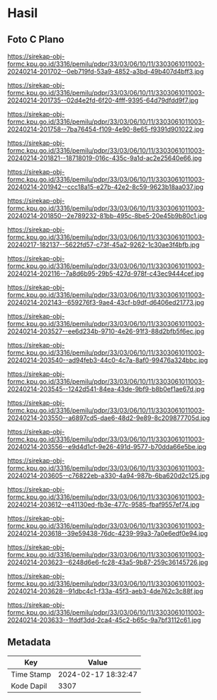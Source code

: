 # Hasil

## Foto C Plano

https://sirekap-obj-formc.kpu.go.id/3316/pemilu/pdpr/33/03/06/10/11/3303061011003-20240214-201702--0eb719fd-53a9-4852-a3bd-49b407d4bff3.jpg

https://sirekap-obj-formc.kpu.go.id/3316/pemilu/pdpr/33/03/06/10/11/3303061011003-20240214-201735--02d4e2fd-6f20-4fff-9395-64d79dfdd9f7.jpg

https://sirekap-obj-formc.kpu.go.id/3316/pemilu/pdpr/33/03/06/10/11/3303061011003-20240214-201758--7ba76454-f109-4e90-8e65-f9391d901022.jpg

https://sirekap-obj-formc.kpu.go.id/3316/pemilu/pdpr/33/03/06/10/11/3303061011003-20240214-201821--18718019-016c-435c-9a1d-ac2e25640e66.jpg

https://sirekap-obj-formc.kpu.go.id/3316/pemilu/pdpr/33/03/06/10/11/3303061011003-20240214-201942--ccc18a15-e27b-42e2-8c59-9623b18aa037.jpg

https://sirekap-obj-formc.kpu.go.id/3316/pemilu/pdpr/33/03/06/10/11/3303061011003-20240214-201850--2e789232-81bb-495c-8be5-20e45b9b80c1.jpg

https://sirekap-obj-formc.kpu.go.id/3316/pemilu/pdpr/33/03/06/10/11/3303061011003-20240217-182137--5622fd57-c73f-45a2-9262-1c30ae3f4bfb.jpg

https://sirekap-obj-formc.kpu.go.id/3316/pemilu/pdpr/33/03/06/10/11/3303061011003-20240214-202116--7a8d6b95-29b5-427d-978f-c43ec9444cef.jpg

https://sirekap-obj-formc.kpu.go.id/3316/pemilu/pdpr/33/03/06/10/11/3303061011003-20240214-202143--659276f3-9ae4-43cf-b9df-d6406ed21773.jpg

https://sirekap-obj-formc.kpu.go.id/3316/pemilu/pdpr/33/03/06/10/11/3303061011003-20240214-203527--ee6d234b-9710-4e26-91f3-88d2bfb5f6ec.jpg

https://sirekap-obj-formc.kpu.go.id/3316/pemilu/pdpr/33/03/06/10/11/3303061011003-20240214-203540--ad94feb3-44c0-4c7a-8af0-99476a324bbc.jpg

https://sirekap-obj-formc.kpu.go.id/3316/pemilu/pdpr/33/03/06/10/11/3303061011003-20240214-203545--1242d541-84ea-43de-9bf9-b8b0ef1ae67d.jpg

https://sirekap-obj-formc.kpu.go.id/3316/pemilu/pdpr/33/03/06/10/11/3303061011003-20240214-203550--a6897cd5-dae6-48d2-9e89-8c209877705d.jpg

https://sirekap-obj-formc.kpu.go.id/3316/pemilu/pdpr/33/03/06/10/11/3303061011003-20240214-203556--e9d4d1cf-9e26-491d-9577-b70dda66e5be.jpg

https://sirekap-obj-formc.kpu.go.id/3316/pemilu/pdpr/33/03/06/10/11/3303061011003-20240214-203605--c76822eb-a330-4a94-987b-6ba620d2c125.jpg

https://sirekap-obj-formc.kpu.go.id/3316/pemilu/pdpr/33/03/06/10/11/3303061011003-20240214-203612--e41130ed-fb3e-477c-9585-fbaf9557ef74.jpg

https://sirekap-obj-formc.kpu.go.id/3316/pemilu/pdpr/33/03/06/10/11/3303061011003-20240214-203618--39e59438-76dc-4239-99a3-7a0e6edf0e94.jpg

https://sirekap-obj-formc.kpu.go.id/3316/pemilu/pdpr/33/03/06/10/11/3303061011003-20240214-203623--6248d6e6-fc28-43a5-9b87-259c36145726.jpg

https://sirekap-obj-formc.kpu.go.id/3316/pemilu/pdpr/33/03/06/10/11/3303061011003-20240214-203628--91dbc4c1-f33a-45f3-aeb3-4de762c3c88f.jpg

https://sirekap-obj-formc.kpu.go.id/3316/pemilu/pdpr/33/03/06/10/11/3303061011003-20240214-203633--1fddf3dd-2ca4-45c2-b65c-9a7bf3112c61.jpg


## Metadata

| Key        | Value               |
| ---------- | ------------------- |
| Time Stamp | 2024-02-17 18:32:47 |
| Kode Dapil | 3307                |



